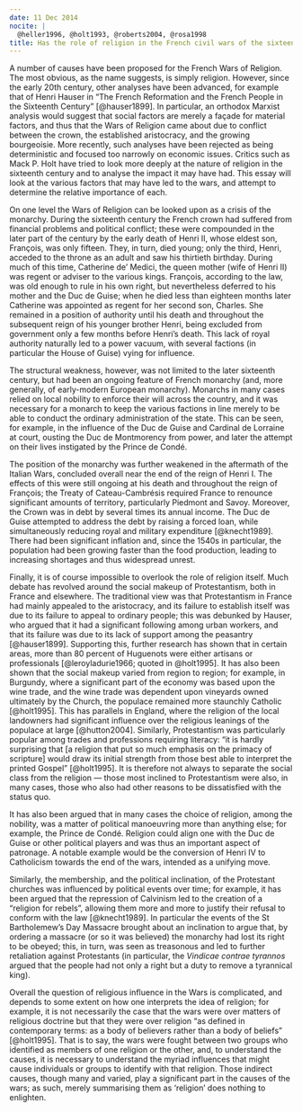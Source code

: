 ```yaml
---
date: 11 Dec 2014
nocite: |
  @heller1996, @holt1993, @roberts2004, @rosa1998
title: Has the role of religion in the French civil wars of the sixteenth century been exaggerated?
---
```


A number of causes have been proposed for the French Wars of Religion. The most obvious, as the name suggests, is simply religion. However, since the early 20th century, other analyses have been advanced, for example that of Henri Hauser in “The French Reformation and the French People in the Sixteenth Century” [@hauser1899]. In particular, an orthodox Marxist analysis would suggest that social factors are merely a façade for material factors, and thus that the Wars of Religion came about due to conflict between the crown, the established aristocracy, and the growing bourgeoisie. More recently, such analyses have been rejected as being deterministic and focused too narrowly on economic issues. Critics such as Mack P. Holt have tried to look more deeply at the nature of religion in the sixteenth century and to analyse the impact it may have had. This essay will look at the various factors that may have led to the wars, and attempt to determine the relative importance of each.

On one level the Wars of Religion can be looked upon as a crisis of the monarchy. During the sixteenth century the French crown had suffered from financial problems and political conflict; these were compounded in the later part of the century by the early death of Henri II, whose eldest son, François, was only fifteen. They, in turn, died young; only the third, Henri, acceded to the throne as an adult and saw his thirtieth birthday. During much of this time, Catherine de’ Medici, the queen mother (wife of Henri II) was regent or adviser to the various kings. François, according to the law, was old enough to rule in his own right, but nevertheless deferred to his mother and the Duc de Guise; when he died less than eighteen months later Catherine was appointed as regent for her second son, Charles. She remained in a position of authority until his death and throughout the subsequent reign of his younger brother Henri, being excluded from government only a few months before Henri’s death. This lack of royal authority naturally led to a power vacuum, with several factions (in particular the House of Guise) vying for influence.

The structural weakness, however, was not limited to the later sixteenth century, but had been an ongoing feature of French monarchy (and, more generally, of early-modern European monarchy). Monarchs in many cases relied on local nobility to enforce their will across the country, and it was necessary for a monarch to keep the various factions in line merely to be able to conduct the ordinary administration of the state. This can be seen, for example, in the influence of the Duc de Guise and Cardinal de Lorraine at court, ousting the Duc de Montmorency from power, and later the attempt on their lives instigated by the Prince de Condé.

The position of the monarchy was further weakened in the aftermath of the Italian Wars, concluded overall near the end of the reign of Henri I. The effects of this were still ongoing at his death and throughout the reign of François; the Treaty of Cateau-Cambrésis required France to renounce significant amounts of territory, particularly Piedmont and Savoy. Moreover, the Crown was in debt by several times its annual income. The Duc de Guise attempted to address the debt by raising a forced loan, while simultaneously reducing royal and military expenditure [@knecht1989]. There had been significant inflation and, since the 1540s in particular, the population had been growing faster than the food production, leading to increasing shortages and thus widespread unrest.

Finally, it is of course impossible to overlook the role of religion itself. Much debate has revolved around the social makeup of Protestantism, both in France and elsewhere. The traditional view was that Protestantism in France had mainly appealed to the aristocracy, and its failure to establish itself was due to its failure to appeal to ordinary people; this was debunked by Hauser, who argued that it had a significant following among urban workers, and that its failure was due to its lack of support among the peasantry [@hauser1899]. Supporting this, further research has shown that in certain areas, more than 80 percent of Huguenots were either artisans or professionals [@leroyladurie1966; quoted in @holt1995]. It has also been shown that the social makeup varied from region to region; for example, in Burgundy, where a significant part of the economy was based upon the wine trade, and the wine trade was dependent upon vineyards owned ultimately by the Church, the populace remained more staunchly Catholic [@holt1995]. This has parallels in England, where the religion of the local landowners had significant influence over the religious leanings of the populace at large [@hutton2004]. Similarly, Protestantism was particularly popular among trades and professions requiring literacy: “it is hardly surprising that \[a religion that put so much emphasis on the primacy of scripture\] would draw its initial strength from those best able to interpret the printed Gospel” [@holt1995]. It is therefore not always to separate the social class from the religion — those most inclined to Protestantism were also, in many cases, those who also had other reasons to be dissatisfied with the status quo.

It has also been argued that in many cases the choice of religion, among the nobility, was a matter of political manoeuvring more than anything else; for example, the Prince de Condé. Religion could align one with the Duc de Guise or other political players and was thus an important aspect of patronage. A notable example would be the conversion of Henri IV to Catholicism towards the end of the wars, intended as a unifying move.

Similarly, the membership, and the political inclination, of the Protestant churches was influenced by political events over time; for example, it has been argued that the repression of Calvinism led to the creation of a “religion for rebels”, allowing them more and more to justify their refusal to conform with the law [@knecht1989]. In particular the events of the St Bartholemew’s Day Massacre brought about an inclination to argue that, by ordering a massacre (or so it was believed) the monarchy had lost its right to be obeyed; this, in turn, was seen as treasonous and led to further retaliation against Protestants (in particular, the *Vindicae contrae tyrannos* argued that the people had not only a right but a duty to remove a tyrannical king).

Overall the question of religious influence in the Wars is complicated, and depends to some extent on how one interprets the idea of religion; for example, it is not necessarily the case that the wars were over matters of religious doctrine but that they were over religion “as defined in contemporary terms: as a body of believers rather than a body of beliefs” [@holt1995]. That is to say, the wars were fought between two groups who identified as members of one religion or the other, and, to understand the causes, it is necessary to understand the myriad influences that might cause individuals or groups to identify with that religion. Those indirect causes, though many and varied, play a significant part in the causes of the wars; as such, merely summarising them as ‘religion’ does nothing to enlighten.
